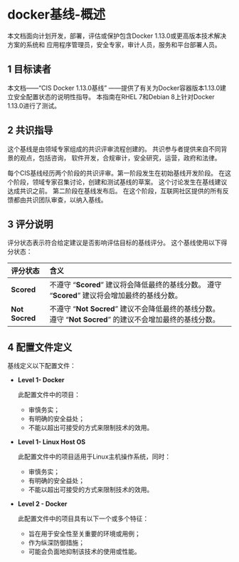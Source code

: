 # docker基线-概述

本文档面向计划开发，部署，评估或保护包含Docker 1.13.0或更高版本技术解决方案的系统和 应用程序管理员，安全专家，审计人员，服务和平台部署人员。

## 1 目标读者

本文档——“CIS Docker 1.13.0基线” ——提供了有关为Docker容器版本1.13.0建立安全配置状态的说明性指导。 本指南在RHEL 7和Debian 8上针对Docker 1.13.0进行了测试。

## 2 共识指导

这个基线是由领域专家组成的共识评审流程创建的。 共识参与者提供来自不同背景的观点，包括咨询， 软件开发，合规审计，安全研究，运营，政府和法律。

每个CIS基线经历两个阶段的共识评审。第一阶段发生在初始基线开发阶段。 在这个阶段，领域专家召集讨论，创建和测试基线的草案。 这个讨论发生在基线建议达成共识之前。 第二阶段在基线发布后。 在这个阶段，互联网社区提供的所有反馈都由共识团队审查，以纳入基线。

## 3 评分说明

评分状态表示符合给定建议是否影响评估目标的基线评分。 这个基线使用以下得分状态：

| 评分状态 | 含义 |
| :--- | :--- |
| **Scored** | 不遵守 “**Scored**” 建议将会降低最终的基线分数。 遵守 “**Scored**” 建议将会增加最终的基线分数。 |
| **Not Socred** | 不遵守 “**Not Socred**” 建议不会降低最终的基线分数。 遵守 “**Not Socred**” 的建议不会增加最终的基线分数。 |

## 4 配置文件定义

基线定义以下配置文件：

* **Level 1- Docker**

  此配置文件中的项目：

  * 审慎务实；
  * 有明确的安全益处；
  * 不能以超出可接受的方式来限制技术的效用。

* **Level 1- Linux Host OS**

  此配置文件中的项目适用于Linux主机操作系统，同时：

  * 审慎务实；
  * 有明确的安全益处；
  * 不能以超出可接受的方式来限制技术的效用。

* **Level 2 - Docker**

  此配置文件中的项目具有以下一个或多个特征：

  * 旨在用于安全性至关重要的环境或用例；
  * 作为纵深防御措施；
  * 可能会负面地抑制该技术的使用或性能。

